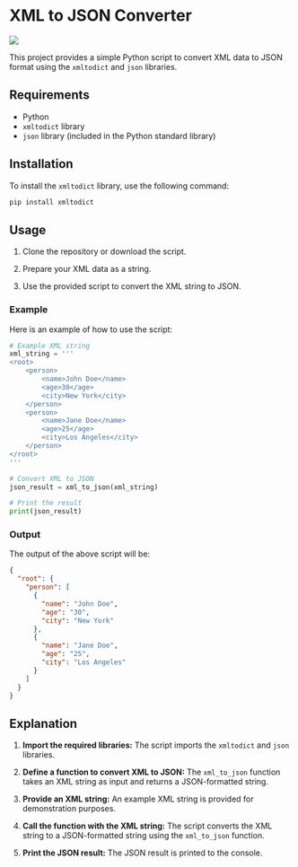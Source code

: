 # XML to JSON Converter
![](https://jsonformatter.org/img/xml-to-json.png)

This project provides a simple Python script to convert XML data to JSON format using the `xmltodict` and `json` libraries.

## Requirements

- Python 
- `xmltodict` library
- `json` library (included in the Python standard library)

## Installation

To install the `xmltodict` library, use the following command:

```bash
pip install xmltodict
```

## Usage

1. Clone the repository or download the script.

2. Prepare your XML data as a string.

3. Use the provided script to convert the XML string to JSON.

### Example

Here is an example of how to use the script:

```python
# Example XML string
xml_string = '''
<root>
    <person>
        <name>John Doe</name>
        <age>30</age>
        <city>New York</city>
    </person>
    <person>
        <name>Jane Doe</name>
        <age>25</age>
        <city>Los Angeles</city>
    </person>
</root>
'''

# Convert XML to JSON
json_result = xml_to_json(xml_string)

# Print the result
print(json_result)
```

### Output

The output of the above script will be:

```json
{
  "root": {
    "person": [
      {
        "name": "John Doe",
        "age": "30",
        "city": "New York"
      },
      {
        "name": "Jane Doe",
        "age": "25",
        "city": "Los Angeles"
      }
    ]
  }
}
```

## Explanation

1. **Import the required libraries:**
   The script imports the `xmltodict` and `json` libraries.

2. **Define a function to convert XML to JSON:**
   The `xml_to_json` function takes an XML string as input and returns a JSON-formatted string.

3. **Provide an XML string:**
   An example XML string is provided for demonstration purposes.

4. **Call the function with the XML string:**
   The script converts the XML string to a JSON-formatted string using the `xml_to_json` function.

5. **Print the JSON result:**
   The JSON result is printed to the console.
